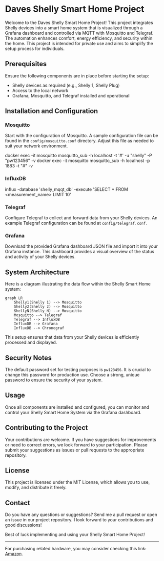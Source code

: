 
# Daves Shelly Smart Home Project

Welcome to the Daves Shelly Smart Home Project! This project integrates Shelly devices into a smart home system that is visualized through a Grafana dashboard and controlled via MQTT with Mosquitto and Telegraf. The automation enhances comfort, energy efficiency, and security within the home. This project is intended for private use and aims to simplify the setup process for individuals.

## Prerequisites

Ensure the following components are in place before starting the setup:

- Shelly devices as required (e.g., Shelly 1, Shelly Plug)
- Access to the local network
- Grafana, Mosquitto, and Telegraf installed and operational

## Installation and Configuration

### Mosquitto

Start with the configuration of Mosquitto. A sample configuration file can be found in the `config/mosquitto.conf` directory. Adjust this file as needed to suit your network environment.

docker exec -it mosquitto mosquitto_sub -h localhost -t '#' -u "shelly" -P "pw123456" -v
docker exec -it mosquitto mosquitto_sub -h localhost -p 1883 -t "#" -v


### InfluxDB

influx -database 'shelly_mqqt_db' -execute 'SELECT * FROM <measurement_name> LIMIT 10'


### Telegraf

Configure Telegraf to collect and forward data from your Shelly devices. An example Telegraf configuration can be found at `config/telegraf.conf`.

### Grafana

Download the provided Grafana dashboard JSON file and import it into your Grafana instance. This dashboard provides a visual overview of the status and activity of your Shelly devices.

## System Architecture

Here is a diagram illustrating the data flow within the Shelly Smart Home system:

```mermaid
graph LR    
	Shelly1(Shelly 1) --> Mosquitto
	Shelly2(Shelly 2) --> Mosquitto
	ShellyN(Shelly N) --> Mosquitto
	Mosquitto --> Telegraf
	Telegraf --> InfluxDB
	InfluxDB --> Grafana
	InfluxDB --> Chronograf
```

This setup ensures that data from your Shelly devices is efficiently processed and displayed.

## Security Notes

The default password set for testing purposes is `pw123456`. It is crucial to change this password for production use. Choose a strong, unique password to ensure the security of your system.

## Usage

Once all components are installed and configured, you can monitor and control your Shelly Smart Home System via the Grafana dashboard.

## Contributing to the Project

Your contributions are welcome. If you have suggestions for improvements or need to correct errors, we look forward to your participation. Please submit your suggestions as issues or pull requests to the appropriate repository.

## License

This project is licensed under the MIT License, which allows you to use, modify, and distribute it freely.

## Contact

Do you have any questions or suggestions? Send me a pull request or open an issue in our project repository. 
I look forward to your contributions and good discussions!


Best of luck implementing and using your Shelly Smart Home Project!

---

For purchasing related hardware, you may consider checking this link: [Amazon](https://amzn.to/3TIPj7f).
